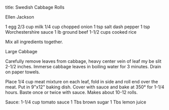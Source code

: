 title: Swedish Cabbage Rolls

Ellen Jackson

1 egg
2/3 cup milk
1/4 cup chopped onion
1 tsp salt
dash pepper
1 tsp Worchestershire sauce
1 lb ground beef
1-1/2 cups cooked rice

Mix all ingredients together. 

Large Cabbage

Carefully remove leaves from cabbage, heavy center vein of leaf my be slit 2-1/2 inches.  Immerse cabbage leaves in boiling water for 3 minutes.  Drain on paper towels.

Place 1/4 cup meat mixture on each leaf, fold in side and roll end over the meat.  Put in 9"x12" baking dish.  Cover with sauce and bake at 350° for 1-1/4 hours. Baste once or twice with sauce. Makes about 10-12 rolls.

Sauce:
1-1/4 cup tomato sauce
1 Tbs brown sugar
1 Tbs lemon juice
